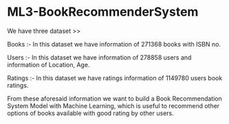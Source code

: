 # ML3-BookRecommenderSystem

We have three dataset >>

Books :- In this dataset we have information of 271368 books with ISBN no.

Users :- In this dataset we have information of 278858 users and information of Location, Age.

Ratings :- In this dataset we have ratings information of 1149780 users book ratings.

From these aforesaid information we want to build a Book Recommendation System Model with Machine Learning, which is useful to recommend other options of books available with good rating by other users.
